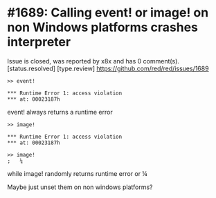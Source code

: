 
#1689: Calling event! or image! on non Windows platforms crashes interpreter
================================================================================
Issue is closed, was reported by x8x and has 0 comment(s).
[status.resolved] [type.review]
<https://github.com/red/red/issues/1689>

``` rebol
>> event!

*** Runtime Error 1: access violation
*** at: 00023187h
```

event! always returns a runtime error

``` rebol
>> image!

*** Runtime Error 1: access violation
*** at: 00023187h
```

``` rebol
>> image!
;   ¼
```

while image! randomly returns runtime error or ¼

Maybe just unset them on non windows platforms?



